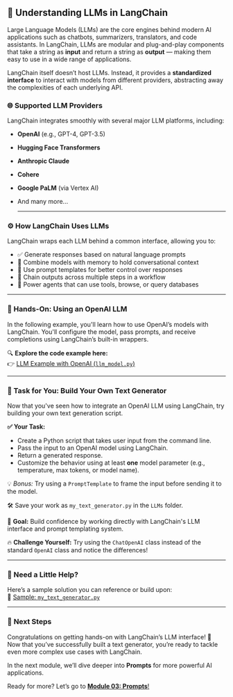 ## 🤖 Understanding LLMs in LangChain

Large Language Models (LLMs) are the core engines behind modern AI applications such as chatbots, summarizers, translators, and code assistants. In LangChain, LLMs are modular and plug-and-play components that take a string as **input** and return a string as **output** — making them easy to use in a wide range of applications.

LangChain itself doesn’t host LLMs. Instead, it provides a **standardized interface** to interact with models from different providers, abstracting away the complexities of each underlying API.

### 🌐 Supported LLM Providers
LangChain integrates smoothly with several major LLM platforms, including:
- **OpenAI** (e.g., GPT-4, GPT-3.5)
- **Hugging Face Transformers**
- **Anthropic Claude**
- **Cohere**
- **Google PaLM** (via Vertex AI)
- And many more...

  ---

### ⚙️ How LangChain Uses LLMs

LangChain wraps each LLM behind a common interface, allowing you to:

- ✅ Generate responses based on natural language prompts  
- 🧠 Combine models with memory to hold conversational context  
- 🧩 Use prompt templates for better control over responses  
- 🔗 Chain outputs across multiple steps in a workflow  
- 🤖 Power agents that can use tools, browse, or query databases
---
  

### 🧪 Hands-On: Using an OpenAI LLM

In the following example, you'll learn how to use OpenAI’s models with LangChain. You'll configure the model, pass prompts, and receive completions using LangChain’s built-in wrappers.

🔍 **Explore the code example here:**  
👉 [LLM Example with OpenAI (`llm_model.py`)](https://github.com/Adity-star/LangChainMastery/blob/main/Modules/02_models/LLMs/llm_model.py)

---
### 🧠 Task for You: Build Your Own Text Generator

Now that you've seen how to integrate an OpenAI LLM using LangChain, try building your own text generation script.

**✅ Your Task:**
- Create a Python script that takes user input from the command line.
- Pass the input to an OpenAI model using LangChain.
- Return a generated response.
- Customize the behavior using at least **one** model parameter (e.g., temperature, max tokens, or model name).

💡 *Bonus:* Try using a `PromptTemplate` to frame the input before sending it to the model.

🛠 Save your work as `my_text_generator.py` in the `LLMs` folder.


🎯 **Goal:** Build confidence by working directly with LangChain's LLM interface and prompt templating system.

🔥 **Challenge Yourself:** Try using the `ChatOpenAI` class instead of the standard `OpenAI` class and notice the differences!


---
### 🧩 Need a Little Help?

Here’s a sample solution you can reference or build upon:  
📂 [Sample: `my_text_generator.py`](https://github.com/Adity-star/LangChainMastery/blob/main/Modules/02_models/LLMs/my_text_generator.py)

---
### 🚀 **Next Steps**

Congratulations on getting hands-on with LangChain’s LLM interface! 🎉 Now that you’ve successfully built a text generator, you’re ready to tackle even more complex use cases with LangChain. 

In the next module, we’ll dive deeper into **Prompts** for more powerful AI applications.

Ready for more? Let’s go to [**Module 03: Prompts**!](https://github.com/Adity-star/LangChainMastery/tree/main/Modules/03_prompts)


